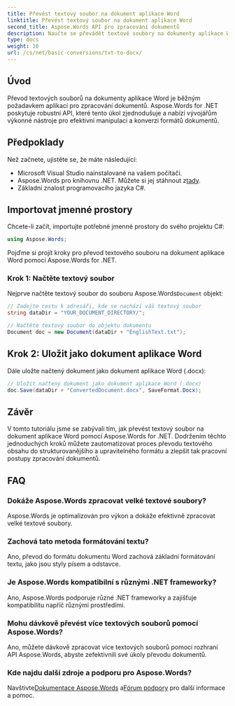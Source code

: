 ```yaml
---
title: Převést textový soubor na dokument aplikace Word
linktitle: Převést textový soubor na dokument aplikace Word
second_title: Aspose.Words API pro zpracování dokumentů
description: Naučte se převádět textové soubory na dokumenty aplikace Word pomocí Aspose.Words for .NET. Efektivně spravujte převody dokumentů pomocí našeho komplexního průvodce.
type: docs
weight: 10
url: /cs/net/basic-conversions/txt-to-docx/
---
```

## Úvod

Převod textových souborů na dokumenty aplikace Word je běžným požadavkem aplikací pro zpracování dokumentů. Aspose.Words for .NET poskytuje robustní API, které tento úkol zjednodušuje a nabízí vývojářům výkonné nástroje pro efektivní manipulaci a konverzi formátů dokumentů.

## Předpoklady

Než začnete, ujistěte se, že máte následující:
- Microsoft Visual Studio nainstalované na vašem počítači.
-  Aspose.Words pro knihovnu .NET. Můžete si jej stáhnout z[tady](https://releases.aspose.com/words/net/).
- Základní znalost programovacího jazyka C#.

## Importovat jmenné prostory

Chcete-li začít, importujte potřebné jmenné prostory do svého projektu C#:
```csharp
using Aspose.Words;
```

Pojďme si projít kroky pro převod textového souboru na dokument aplikace Word pomocí Aspose.Words for .NET.

### Krok 1: Načtěte textový soubor

 Nejprve načtěte textový soubor do souboru Aspose.Words`Document` objekt:
```csharp
// Zadejte cestu k adresáři, kde se nachází váš textový soubor
string dataDir = "YOUR_DOCUMENT_DIRECTORY/";

// Načtěte textový soubor do objektu dokumentu
Document doc = new Document(dataDir + "EnglishText.txt");
```

## Krok 2: Uložit jako dokument aplikace Word

Dále uložte načtený dokument jako dokument aplikace Word (.docx):
```csharp
// Uložit načtený dokument jako dokument aplikace Word (.docx)
doc.Save(dataDir + "ConvertedDocument.docx", SaveFormat.Docx);
```

## Závěr

V tomto tutoriálu jsme se zabývali tím, jak převést textový soubor na dokument aplikace Word pomocí Aspose.Words for .NET. Dodržením těchto jednoduchých kroků můžete zautomatizovat proces převodu textového obsahu do strukturovanějšího a upravitelného formátu a zlepšit tak pracovní postupy zpracování dokumentů.

## FAQ

### Dokáže Aspose.Words zpracovat velké textové soubory?
Aspose.Words je optimalizován pro výkon a dokáže efektivně zpracovat velké textové soubory.

### Zachová tato metoda formátování textu?
Ano, převod do formátu dokumentu Word zachová základní formátování textu, jako jsou styly písem a odstavce.

### Je Aspose.Words kompatibilní s různými .NET frameworky?
Ano, Aspose.Words podporuje různé .NET frameworky a zajišťuje kompatibilitu napříč různými prostředími.

### Mohu dávkově převést více textových souborů pomocí Aspose.Words?
Ano, můžete dávkově zpracovat více textových souborů pomocí rozhraní API Aspose.Words, abyste zefektivnili své úkoly převodu dokumentů.

### Kde najdu další zdroje a podporu pro Aspose.Words?
 Navštivte[Dokumentace Aspose.Words](https://reference.aspose.com/words/net/) a[Fórum podpory](https://forum.aspose.com/c/words/8) pro další informace a pomoc.